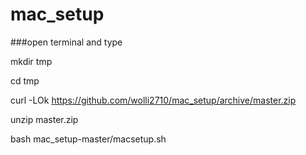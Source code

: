 # mac_setup

###open terminal and type

mkdir tmp

cd tmp

curl -LOk https://github.com/wolli2710/mac_setup/archive/master.zip

unzip master.zip

bash mac_setup-master/macsetup.sh
